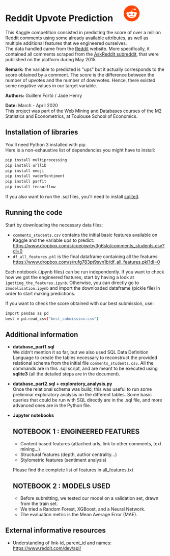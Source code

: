 # Reddit Upvote Prediction &nbsp; &nbsp; <img alt="reddit_logo.png" src="reddit_logo.png" width="50" height="50">

This Kaggle competition consisted in predicting the score of over a million Reddit comments using some already available attributes, as well as multiple additional features that we engineered ourselves.<br>
The data handled came from the [Reddit](https://fr.wikipedia.org/wiki/Reddit) website. More specifically, it contained all comments scraped from the [AskReddit subreddit](https://www.reddit.com/r/AskReddit/), that were published on the platform during May 2015.


**Remark:** the variable to predicted is "ups" but it actually corresponds to the score
obtained by a comment. The score is the difference between the number of upvotes and
the number of downvotes. Hence, there existed some negative values in our target variable.

**Authors:** Guillem Fortó / Jade Henry

**Date:** March - April 2020<br>
This project was part of the Web Mining and Databases courses of the M2 Statistics and Econometrics, at Toulouse School of Economics.

## Installation of libraries
You'll need Python 3 installed with pip.<br>
Here is a non-exhaustive list of dependencies you might have to install:
```bash
pip install multiprocessing
pip install urllib
pip install emoji
pip install vaderSentiment
pip install parfit
pip install tensorflow
```
If you also want to run the .sql files, you'll need to install [sqlite3](https://www.sqlite.org/index.html).

## Running the code
Start by downloading the necessary data files:
- `comments_students.csv` contains the initial basic features available on Kaggle and the variable ups to predict: https://www.dropbox.com/s/coeojwrby3g6slo/comments_students.csv?dl=0
- `df_all_features.pkl` is the final dataframe containing all the features: https://www.dropbox.com/s/rufg783pt9svn1b/df_all_features.pkl?dl=0

Each notebook (.ipynb files) can be run independently. If you want to check how we got the engineered features, start by having a look at `1getting_the_features.ipynb`. Otherwise, you can directly go to `2modelisation.ipynb` and import the downloaded dataframe (pickle file) in order to start making predictions.

If you want to check the score obtained with our best submission, use:
```bash
import pandas as pd
best = pd.read_csv("best_submission.csv")
```

## Additional information

- **database_part1.sql** <br>
We didn't mention it so far, but we also used SQL Data Definition Language to create the tables necessary to reconstruct the provided relational schema from the initial file `comments_students.csv`. All the commands are in this .sql script, and are meant to be executed using **sqlite3** (all the detailed steps are in the document).

- **database_part2.sql + exploratory_analysis.py**<br>
Once the relational schema was build, this was useful to run some preliminar exploratory analysis on the different tables. Some basic queries that could be run with SQL directly are in the .sql file, and more advanced ones are in the Python file.

- **Jupyter notebooks**


	NOTEBOOK 1 : ENGINEERED FEATURES
	-------------------------------
	- Content based features (attached urls, link to other comments, text mining...)
	- Structural features (depth, author centrality...)
	- Stylometric features (sentiment analysis)

	Please find the complete list of features in all_features.txt


	NOTEBOOK 2 : MODELS USED
	---------------------------
	- Before submitting, we tested our model on a validation set, drawn from the train set.
	- We tried a Random Forest, XGBoost, and a Neural Network.
	- The evaluation metric is the Mean Average Error (MAE).


## External informative resources
- Understanding of link-id, parent_id and names: https://www.reddit.com/dev/api/
